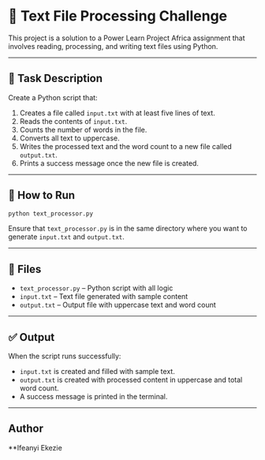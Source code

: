 # 🔹 Text File Processing Challenge

This project is a solution to a Power Learn Project Africa assignment that involves reading, processing, and writing text files using Python.

---

## 📌 Task Description

Create a Python script that:

1. Creates a file called `input.txt` with at least five lines of text.
2. Reads the contents of `input.txt`.
3. Counts the number of words in the file.
4. Converts all text to uppercase.
5. Writes the processed text and the word count to a new file called `output.txt`.
6. Prints a success message once the new file is created.

---

## 🧪 How to Run

```bash
python text_processor.py
````

Ensure that `text_processor.py` is in the same directory where you want to generate `input.txt` and `output.txt`.

---

## 📂 Files

* `text_processor.py` – Python script with all logic
* `input.txt` – Text file generated with sample content
* `output.txt` – Output file with uppercase text and word count

---

## ✅ Output

When the script runs successfully:

* `input.txt` is created and filled with sample text.
* `output.txt` is created with processed content in uppercase and total word count.
* A success message is printed in the terminal.

---

## Author

**Ifeanyi Ekezie
